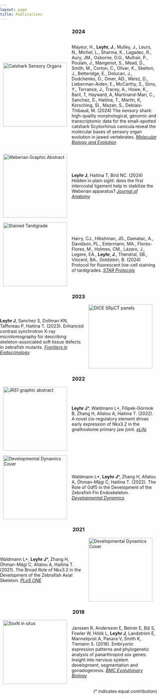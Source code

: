 ```yaml
---
layout: page
title: Publications
---
```


<style>
/* Your CSS styles here */
body {
  margin: 0;
  padding: 0;
}

.image-list {
  list-style: none;
  margin: 0;
  padding: 0;
}

.image-list li {
  display: flex;
  align-items: center;
  margin-bottom: 15px; /* Adjust as needed */
}

.image-list img {
  width: 205px; /* Adjust the image width as desired */
  margin-right: 15px; /* Space between image and text */
  margin-left: 10px; /* Space between image and text left */
}

.image-list .text {
  flex: 1;
}
</style>



<ul class="image-list">
<h3 style="text-align: center;">2024</h3>
  <li>
    <img src="../assets/img/Catsharksensory.png" alt="Catshark Sensory Organs" />
    <div class="text">
      <p>
        Mayeur, H., <strong>Leyhr, J</strong>., Mulley, J., Leurs, N., Michel, L., Sharma, K., Lagadec, R., Aury, JM., Osborne, O.G., Mulhair, P., Poulain, J., Mangenot, S., Mead, D., Smith, M., Corton, C., Oliver, K., Skelton, J., Betteridge, E., Dolucan, J., Dudchenko, O., Omer, AD., Weisz, D., Lieberman-Aiden, E., McCarthy, S., Sims, Y., Torrance, J., Tracey, A., Howe, K., Baril, T, Hayward, A, Martinand-Mari, C., Sanchez, S., Haitina, T., Martin, K, Korsching, SI., Mazan, S., Debiais-Thibaud, M. (2024) The sensory shark: high-quality morphological, genomic and transcriptomic data for the small-spotted catshark Scyliorhinus canicula reveal the molecular bases of sensory organ evolution in jawed vertebrates. <a href="https://academic.oup.com/mbe/advance-article/doi/10.1093/molbev/msae246/7917656"><i>Molecular Biology and Evolution</i></a> 
      </p>
    </div>
  </li>
  <li>
    <img src="../assets/img/Weberian GA.png" alt="Weberian Graphic Abstract" />
    <div class="text">
      <p>
        <strong>Leyhr J</strong>, Haitina T, Bird NC. (2024) Hidden in plain sight: does the first intercostal ligament help to stabilize the Weberian apparatus? <a href="https://www.biorxiv.org/content/10.1101/2023.11.20.567829v1](https://onlinelibrary.wiley.com/doi/10.1111/joa.14168"><i>Journal of Anatomy</i></a> 
      </p>
    </div>
  </li>
    <li>
    <img src="../assets/img/tardigrade.jpg" alt="Stained Tardigrade" />
    <div class="text">
      <p>
        Harry, CJ., Hibshman, JD., Damatac, A., Davidson, PL., Estermann, MA., Flores-Flores, M., Holmes, CM., Lázaro, J., Legere, EA., <strong>Leyhr, J</strong>., Thendral, SB., Vincent, BA., Goldstein, B. (2024) Protocol for fluorescent live-cell staining of tardigrades. <a href="https://star-protocols.cell.com/protocols/3655"><i>STAR Protocols</i></a>  
      </p>
    </div>
  </li>
  
  
<h3 style="text-align: center;">2023</h3>
    <li>
    <div class="text">
      <p>
        <strong>Leyhr J</strong>, Sanchez S, Dollman KN, Tafforeau P, Haitina T. (2023). Enhanced contrast synchrotron X-ray microtomography for describing skeleton-associated soft tissue defects in zebrafish mutants. <a href="https://www.frontiersin.org/articles/10.3389/fendo.2023.1108916/full"><i>Frontiers in Endocrinology</i></a> 
      </p>
    </div>
    <img src="../assets/img/DICEpanels.jpg" alt="DICE SRµCT panels" />
  </li>
  
  
<h3 style="text-align: center;">2022</h3>
    <li>
    <img src="../assets/img/Leyhr2022.jpg" alt="JRS1 graphic abstract" />
    <div class="text">
      <p>
        <strong>Leyhr J</strong>*, Waldmann L*, Filipek-Górniok B, Zhang H, Allalou A, Haitina T. (2022). A novel cis-regulatory element drives early expression of Nkx3.2 in the gnathostome primary jaw joint. <a href="https://elifesciences.org/articles/75749"><i>eLife</i></a> 
      </p>
    </div>
  </li>
  <li>
    <img src="../assets/img/DD_Cover.jpg" alt="Developmental Dynamics Cover" />
    <div class="text">
      <p>
        Waldmann L*, <strong>Leyhr J</strong>*, Zhang H, Allalou A, Öhman-Mägi C, Haitina T. (2022). The Role of Gdf5 in the Development of the Zebrafish Fin Endoskeleton. <a href="https://anatomypubs.onlinelibrary.wiley.com/doi/full/10.1002/dvdy.399"><i>Developmental Dynamics</i></a> 
      </p>
    </div>
  </li>
  
  
<h3 style="text-align: center;">2021</h3>
    <li>
    <div class="text">
      <p>
        Waldmann L*, <strong>Leyhr J</strong>*, Zhang H, Öhman-Mägi C, Allalou A, Haitina T. (2021). The Broad Role of Nkx3.2 in the Development of the Zebrafish Axial Skeleton. <a href="https://journals.plos.org/plosone/article?id=10.1371/journal.pone.0255953"><i>PLoS ONE</i></a> 
      </p>
    </div>
    <img src="../assets/img/Waldmann2021.png" alt="Developmental Dynamics Cover" />
  </li>
  
  
<h3 style="text-align: center;">2018</h3>
    <li>
    <img src="../assets/img/Janssen2018.jpg" alt="SoxN in situs" />
    <div class="text">
      <p>
        Janssen R, Andersson E, Betnér E, Bijl S, Fowler W, Höök L, <strong>Leyhr J</strong>, Landström E, Mannelqvist A, Panara V, Smith K, Tiemann S. (2018). Embryonic expression patterns and phylogenetic analysis of panarthropod sox genes: Insight into nervous system development, segmentation and gonadogenesis. <a href="https://bmcecolevol.biomedcentral.com/articles/10.1186/s12862-018-1196-z"><i>BMC Evolutionary Biology</i></a> 
      </p>
    </div>
  </li>

</ul>

<p style="text-align: right;">(* indicates equal contribution)</p>

